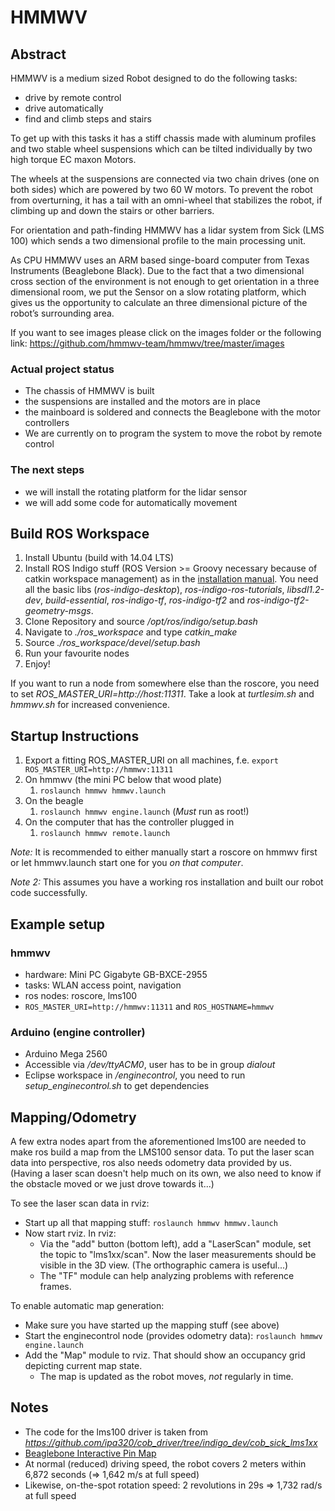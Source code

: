 HMMWV
=====

Abstract
---------------

HMMWV is a medium sized Robot designed to do the following tasks:

* drive by remote control
* drive automatically 
* find and climb steps and stairs
	
To get up with this tasks it has a stiff chassis made with aluminum profiles and two stable wheel suspensions which can be tilted individually by two high torque EC maxon Motors.

The wheels at the suspensions are connected via two chain drives (one on both sides)  which are powered by two 60 W motors. To prevent the robot from overturning, it has a tail with an omni-wheel that stabilizes the robot, if climbing up and down the stairs or other barriers.

For orientation and path-finding HMMWV has a lidar system from Sick (LMS 100) which sends a two dimensional profile to the main processing unit.

As CPU HMMWV uses an ARM based singe-board computer from Texas Instruments (Beaglebone Black). Due to the fact that a two dimensional cross section of the environment is not enough to get orientation in a three dimensional room, we put the Sensor on a slow rotating platform, which gives us the opportunity to calculate an three dimensional picture of the robot’s surrounding area.

If you want to see images please click on the images folder or the following link: https://github.com/hmmwv-team/hmmwv/tree/master/images

### Actual project status

* The chassis of HMMWV is built 
* the suspensions are installed and the motors are in place
* the mainboard is soldered and connects the Beaglebone with the motor controllers
* We are currently on to program the system to move the robot by remote control
 
### The next steps

* we will install the rotating platform for the lidar sensor 
* we will add some code for automatically movement

Build ROS Workspace
---------------
1. Install Ubuntu (build with 14.04 LTS)
1. Install ROS Indigo stuff (ROS Version >= Groovy necessary because of catkin workspace management) as in the [installation manual](http://wiki.ros.org/hydro/Installation/Ubuntu). You need all the basic libs (*ros-indigo-desktop*), *ros-indigo-ros-tutorials*, *libsdl1.2-dev*, *build-essential*, *ros-indigo-tf*, *ros-indigo-tf2* and *ros-indigo-tf2-geometry-msgs*.
1. Clone Repository and source */opt/ros/indigo/setup.bash* 
1. Navigate to *./ros_workspace* and type *catkin_make*
1. Source *./ros_workspace/devel/setup.bash*
1. Run your favourite nodes
1. Enjoy!

If you want to run a node from somewhere else than the roscore, you need to set *ROS_MASTER_URI=http://host:11311*.
Take a look at *turtlesim.sh* and *hmmwv.sh* for increased convenience.

Startup Instructions
--------------------

1. Export a fitting ROS_MASTER_URI on all machines, f.e. `export ROS_MASTER_URI=http://hmmwv:11311`
1. On hmmwv (the mini PC below that wood plate)
	1. `roslaunch hmmwv hmmwv.launch`
1. On the beagle
	1. `roslaunch hmmwv engine.launch` (*Must* run as root!)
1. On the computer that has the controller plugged in
	1. `roslaunch hmmwv remote.launch`

*Note:* It is recommended to either manually start a roscore on hmmwv first or let hmmwv.launch start one for you _on that computer_.

*Note 2:* This assumes you have a working ros installation and built our robot code successfully.

Example setup
-------------

### hmmwv

* hardware: Mini PC Gigabyte GB-BXCE-2955
* tasks: WLAN access point, navigation
* ros nodes: roscore, lms100
* `ROS_MASTER_URI=http://hmmwv:11311` and `ROS_HOSTNAME=hmmwv`

### Arduino (engine controller)

* Arduino Mega 2560
* Accessible via */dev/ttyACM0*, user has to be in group *dialout*
* Eclipse workspace in */enginecontrol*, you need to run *setup_enginecontrol.sh* to get dependencies

Mapping/Odometry
----------------

A few extra nodes apart from the aforementioned lms100 are needed to make ros build a map from the LMS100 sensor data. To put the laser scan data into perspective, ros also needs odometry data provided by us. (Having a laser scan doesn't help much on its own, we also need to know if the obstacle moved or we just drove towards it...)

To see the laser scan data in rviz:
* Start up all that mapping stuff: `roslaunch hmmwv hmmwv.launch`
* Now start rviz. In rviz:
  * Via the "add" button (bottom left), add a "LaserScan" module, set the topic to "lms1xx/scan". Now the laser measurements should be visible in the 3D view. (The orthographic camera is useful...)
  * The "TF" module can help analyzing problems with reference frames.

To enable automatic map generation:
* Make sure you have started up the mapping stuff (see above)
* Start the enginecontrol node (provides odometry data): `roslaunch hmmwv engine.launch`
* Add the "Map" module to rviz. That should show an occupancy grid depicting current map state.
  * The map is updated as the robot moves, *not* regularly in time.

Notes
-----

* The code for the lms100 driver is taken from *https://github.com/ipa320/cob_driver/tree/indigo_dev/cob_sick_lms1xx*
* [Beaglebone Interactive Pin Map](http://eskimon.fr/beaglebone-black-gpio-interactive-map)
* At normal (reduced) driving speed, the robot covers 2 meters within 6,872 seconds (=> 1,642 m/s at full speed)
* Likewise, on-the-spot rotation speed: 2 revolutions in 29s => 1,732 rad/s at full speed
